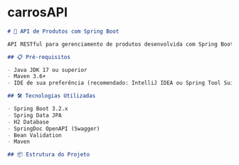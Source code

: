 # carrosAPI

```markdown project="Spring Documentation" file="README.md" type="markdown"
# 🚀 API de Produtos com Spring Boot

API RESTful para gerenciamento de produtos desenvolvida com Spring Boot.

## 📋 Pré-requisitos

- Java JDK 17 ou superior
- Maven 3.6+
- IDE de sua preferência (recomendado: IntelliJ IDEA ou Spring Tool Suite)

## 🛠️ Tecnologias Utilizadas

- Spring Boot 3.2.x
- Spring Data JPA
- H2 Database
- SpringDoc OpenAPI (Swagger)
- Bean Validation
- Maven

## 📦 Estrutura do Projeto
